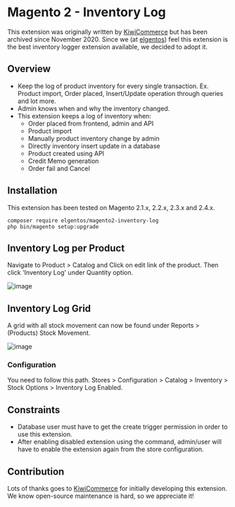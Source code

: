 # Magento 2 - Inventory Log

This extension was originally written by [KiwiCommerce](https://kiwicommerce.co.uk) but has been archived since November 2020. Since we (at [elgentos](https://elgentos.nl)) feel this extension is the best inventory logger extension available, we decided to adopt it.

## Overview
- Keep the log of product inventory for every single transaction. Ex. Product import, Order placed, Insert/Update operation through queries and lot more.
- Admin knows when and why the inventory changed.
- This extension keeps a log of inventory when:
	- Order placed from frontend, admin and API
	- Product import
	- Manually product inventory change by admin
	- Directly inventory insert update in a database
	- Product created using API
	- Credit Memo generation
	- Order fail and Cancel
	
## Installation

This extension has been tested on Magento 2.1.x, 2.2.x, 2.3.x and 2.4.x.
 
```
composer require elgentos/magento2-inventory-log
php bin/magento setup:upgrade
```

## Inventory Log per Product

Navigate to Product > Catalog and Click on edit link of the product. Then click 'Inventory Log' under Quantity option.

![image](https://user-images.githubusercontent.com/431360/119275588-3e922680-bc16-11eb-84ff-571f0b8aafdf.png)

## Inventory Log Grid

A grid with all stock movement can now be found under Reports > (Products) Stock Movement.

![image](https://user-images.githubusercontent.com/431360/119260131-b853f100-bbd1-11eb-83e7-5b57429494dc.png)

### Configuration

You need to follow this path. Stores > Configuration > Catalog > Inventory > Stock Options > Inventory Log Enabled.


## Constraints
- Database user must have to get the create trigger permission in order to use this extension.
- After enabling disabled extension using the command, admin/user will have to enable the extension again from the store configuration.

## Contribution
Lots of thanks goes to <a href="https://kiwicommerce.co.uk">KiwiCommerce</a> for initially developing this extension. We know open-source maintenance is hard, so we appreciate it!
